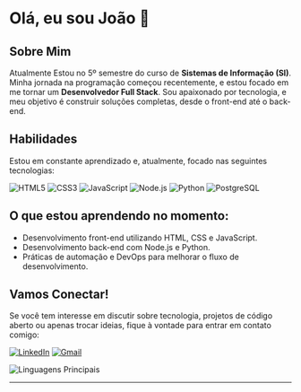 # Olá, eu sou João 👋

## Sobre Mim
Atualmente Estou no 5º semestre do curso de **Sistemas de Informação (SI)**. Minha jornada na programação começou recentemente, e estou focado em me tornar um **Desenvolvedor Full Stack**. Sou apaixonado por tecnologia, e meu objetivo é construir soluções completas, desde o front-end até o back-end.

## Habilidades
Estou em constante aprendizado e, atualmente, focado nas seguintes tecnologias:

![HTML5](https://img.shields.io/badge/HTML5-E34F26?style=for-the-badge&logo=html5&logoColor=white)
![CSS3](https://img.shields.io/badge/CSS3-1572B6?style=for-the-badge&logo=css3&logoColor=white)
![JavaScript](https://img.shields.io/badge/JavaScript-F7DF1E?style=for-the-badge&logo=javascript&logoColor=black)
![Node.js](https://img.shields.io/badge/Node.js-339933?style=for-the-badge&logo=nodedotjs&logoColor=white)
![Python](https://img.shields.io/badge/Python-3776AB?style=for-the-badge&logo=python&logoColor=white)
![PostgreSQL](https://img.shields.io/badge/PostgreSQL-000?style=for-the-badge&logo=postgresql)

## O que estou aprendendo no momento:
- Desenvolvimento front-end utilizando HTML, CSS e JavaScript.
- Desenvolvimento back-end com Node.js e Python.
- Práticas de automação e DevOps para melhorar o fluxo de desenvolvimento.

## Vamos Conectar! 
Se você tem interesse em discutir sobre tecnologia, projetos de código aberto ou apenas trocar ideias, fique à vontade para entrar em contato comigo:

 [![LinkedIn](https://img.shields.io/badge/LinkedIn-0077B5?style=for-the-badge&logo=linkedin&logoColor=white)](https://www.linkedin.com/in/joao-pedro-garcia-almeida-810024132/)
 [![Gmail](https://img.shields.io/badge/Gmail-333333?style=for-the-badge&logo=gmail&logoColor=red)](joaopgalmeida99@gmail.com)



 ![Linguagens Principais](https://github-readme-stats-git-masterrstaa-rickstaa.vercel.app/api/top-langs/?username=Joao-AlmeidaDev&layout=compact&bg_color=000&border_color=30A3DC&title_color=FFF&text_color=FFF)

---



